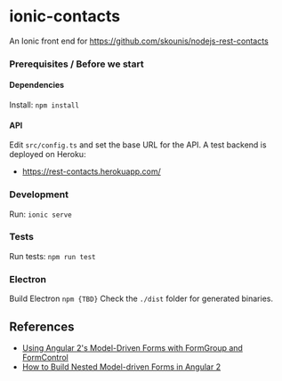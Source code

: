 # ionic-contacts
An Ionic front end for https://github.com/skounis/nodejs-rest-contacts

### Prerequisites / Before we start
#### Dependencies
Install: `npm install`

#### API
Edit `src/config.ts` and set the base URL for the API.
A test backend is deployed on Heroku:

- https://rest-contacts.herokuapp.com/

####

### Development
Run: `ionic serve`

### Tests
Run tests: `npm run test`

### Electron
Build Electron `npm {TBD}`
Check the `./dist` folder for generated binaries.

## References
- [Using Angular 2's Model-Driven Forms with FormGroup and FormControl](https://scotch.io/tutorials/using-angular-2s-model-driven-forms-with-formgroup-and-formcontrol)
- [How to Build Nested Model-driven Forms in Angular 2](https://scotch.io/tutorials/how-to-build-nested-model-driven-forms-in-angular-2)
